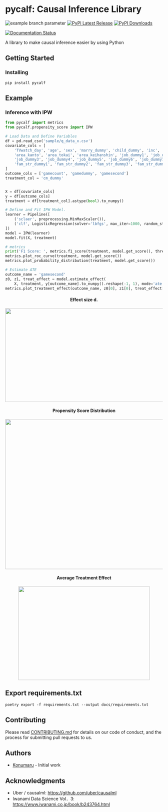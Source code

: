 
# pycalf: Causal Inference Library

![example branch parameter](https://github.com/konumaru/pycalf/actions/workflows/python-package.yml/badge.svg?branch=master)
[![PyPI Latest Release](https://img.shields.io/pypi/v/pycalf.svg)](https://pypi.org/project/pycalf/)
[![PyPI Downloads](https://img.shields.io/pypi/dm/pycalf.svg?label=PyPI%20downloads)](
https://pypi.org/project/pycalf/)

[![Documentation Status](https://readthedocs.org/projects/pycalf/badge/?version=latest)](https://pycalf.readthedocs.io/en/latest/?badge=latest)

A library to make causal inference easier by using Python

## Getting Started

### Installing

```shell
pip install pycalf
```

## Example

### Inference with IPW

```python
from pycalf import metrics
from pycalf.propensity_score import IPW

# Load Data and Define Variables
df = pd.read_csv('sample/q_data_x.csv')
covariate_cols = [
    'TVwatch_day', 'age', 'sex', 'marry_dummy', 'child_dummy', 'inc', 'pmoney',
    'area_kanto', 'area_tokai', 'area_keihanshin', 'job_dummy1', 'job_dummy2',
    'job_dummy3', 'job_dummy4', 'job_dummy5', 'job_dummy6', 'job_dummy7',
    'fam_str_dummy1', 'fam_str_dummy2', 'fam_str_dummy3', 'fam_str_dummy4'
]
outcome_cols = ['gamecount', 'gamedummy', 'gamesecond']
treatment_col = 'cm_dummy'


X = df[covariate_cols]
y = df[outcome_cols]
treatment = df[treatment_col].astype(bool).to_numpy()

# Define and Fit IPW Model.
learner = Pipeline([
    ('sclaer', preprocessing.MinMaxScaler()),
    ('clf', LogisticRegression(solver='lbfgs', max_iter=1000, random_state=42))
])
model = IPW(learner)
model.fit(X, treatment)

# metrics
print('F1 Score: ', metrics.f1_score(treatment, model.get_score(), threshold='auto'))
metrics.plot_roc_curve(treatment, model.get_score())
metrics.plot_probability_distribution(treatment, model.get_score())

# Estimate ATE
outcome_name = 'gamesecond'
z0, z1, treat_effect = model.estimate_effect(
    X, treatment, y[outcome_name].to_numpy().reshape(-1, 1), mode='ate')
metrics.plot_treatment_effect(outcome_name, z0[0], z1[0], treat_effect[0].round())
```

<div align="center">
    <h4> Effect size d. </h4>
    <img width="800px" height="300px" src="https://user-images.githubusercontent.com/17187586/97778595-981ffe80-1bbb-11eb-9f48-1fb1784bf17d.png">
    <h4> Propensity Score Distribution </h4>
    <img width="540px" height="480px" src="https://user-images.githubusercontent.com/17187586/97778619-bbe34480-1bbb-11eb-92d8-e00e25b2aa53.png">
    <h4> Average Treatment Effect </h4>
    <img width="420px" height="300px" src="https://user-images.githubusercontent.com/17187586/97778627-cac9f700-1bbb-11eb-94ea-e5ebd86a5270.png">
</div>

## Export requirements.txt

```shell
poetry export -f requirements.txt --output docs/requirements.txt
```

## Contributing

Please read [CONTRIBUTING.md](./CONTRIBUTING.md) for details on our code of conduct, and the process for submitting pull requests to us.

## Authors

- [Konumaru](https://twitter.com/knmr_u) - Initial work

## Acknowledgments

- Uber / causalml: <https://github.com/uber/causalml>
- Iwanami Data Science Vol．3: <https://www.iwanami.co.jp/book/b243764.html>
